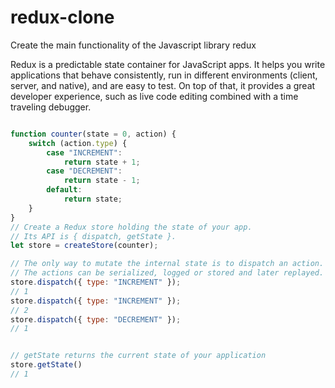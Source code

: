 # redux-clone
Create the main functionality of the Javascript library redux

Redux is a predictable state container for JavaScript apps.
It helps you write applications that behave consistently, run in different environments (client, server, 
and native), and are easy to test. On top of that, it provides a great developer experience, 
such as live code editing combined with a time traveling debugger.

```javascript

function counter(state = 0, action) {
	switch (action.type) {
		case "INCREMENT":
			return state + 1;
		case "DECREMENT":
			return state - 1;
		default:
			return state;
	}
}
// Create a Redux store holding the state of your app.
// Its API is { dispatch, getState }.
let store = createStore(counter);

// The only way to mutate the internal state is to dispatch an action.
// The actions can be serialized, logged or stored and later replayed.
store.dispatch({ type: "INCREMENT" });
// 1
store.dispatch({ type: "INCREMENT" });
// 2
store.dispatch({ type: "DECREMENT" });
// 1


// getState returns the current state of your application
store.getState()
// 1
```
